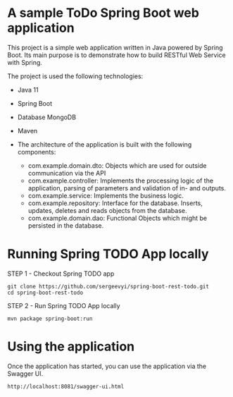 # A sample ToDo Spring Boot web application

This project is a simple web application written in Java powered by Spring Boot. Its main purpose is to demonstrate how to build RESTful Web Service with Spring.

The project is used the following technologies:

* Java 11
* Spring Boot
* Database MongoDB
* Maven

 * The architecture of the application is built with the following components:
   * com.example.domain.dto: Objects which are used for outside communication via the API
   * com.example.controller: Implements the processing logic of the application, parsing of parameters and validation of in- and outputs.
   * com.example.service: Implements the business logic.
   * com.example.repository: Interface for the database. Inserts, updates, deletes and reads objects from the database.
   * com.example.domain.dao: Functional Objects which might be persisted in the database.

# Running Spring TODO App locally

STEP 1 - Checkout Spring TODO app
```
git clone https://github.com/sergeevyi/spring-boot-rest-todo.git
cd spring-boot-rest-todo
```

STEP 2 - Run Spring TODO App locally
```
mvn package spring-boot:run
```

# Using the application
Once the application has started, you can use the application via the Swagger UI.

```
http://localhost:8081/swagger-ui.html
```
